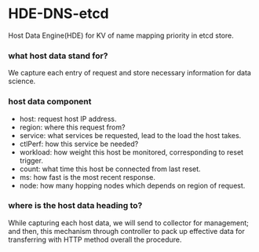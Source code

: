 # HDE-DNS-etcd
Host Data Engine(HDE) for KV of name mapping priority in etcd store.
### what host data stand for?
We capture each entry of request and store necessary information for data science.
### host data component
- host: request host IP address.
- region: where this request from?
- service: what services be requested, lead to the load the host takes.
- ctlPerf: how this service be needed?
- workload: how weight this host be monitored, corresponding to reset trigger.
- count: what time this host be connected from last reset.
- ms: how fast is the most recent response.
- node: how many hopping nodes which depends on region of request.
### where is the host data heading to?
While capturing each host data, we will send to collector for management; and then, this mechanism through controller to pack up effective data for transferring with HTTP method overall the procedure.
